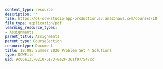```yaml
---
content_type: resource
description: ''
file: https://ol-ocw-studio-app-production.s3.amazonaws.com/courses/18-085-computational-science-and-engineering-i-summer-2020/9c06e135021051738e28361f977547cc_MIT18_085Summer20_PS4_sol.pdf
file_type: application/pdf
learning_resource_types:
- Assignments
parent_title: Assignments
parent_type: CourseSection
resourcetype: Document
title: 18.085 Summer 2020 Problem Set 4 Solutions
type: OCWFile
uid: 9c06e135-0210-5173-8e28-361f977547cc
---
```

